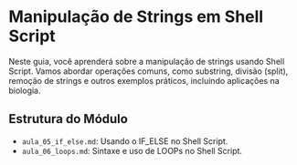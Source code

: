 # Manipulação de Strings em Shell Script

Neste guia, você aprenderá sobre a manipulação de strings usando Shell Script. Vamos abordar operações comuns, como substring, divisão (split), remoção de strings e outros exemplos práticos, incluindo aplicações na biologia.

## Estrutura do Módulo
- `aula_05_if_else.md`: Usando o IF_ELSE no Shell Script.
- `aula_06_loops.md`: Sintaxe e uso de LOOPs no Shell Script.

